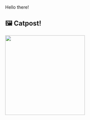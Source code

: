 Hello there!



## 🖼️ Catpost!

<sub>
    <img src="https://cdn2.thecatapi.com/images/5dc.jpg" height="256">
</sub>


